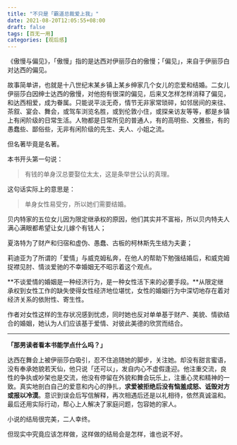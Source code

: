 ```yaml
---
title: "不只是「霸道总裁爱上我」"
date: 2021-08-20T12:05:55+08:00
draft: false
tags: [百无一用]
categories: [观后感]
---
```




《傲慢与偏见》，「傲慢」指的是达西对伊丽莎白的傲慢；「偏见」，来自于伊丽莎白对达西的偏见。



故事简单讲，也就是十八世纪末某乡镇上某乡绅家几个女儿的恋爱和结婚。二女儿伊丽莎白因绅士达西的傲慢，对他抱有很深的偏见，后来又怎样怎样消释了偏见，和达西相爱，成为眷属。只能说平淡无奇，情节无非家常琐碎，如邻居间的来往、茶叙、宴会、舞会，或驾车浏览名胜，或到伦敦小住，或探亲访友等等，都是乡镇上有闲阶级的日常生活。人物都是日常所见的普通人，有的高明些、文雅些，有的愚蠢些、鄙俗些，无非有闲阶级的先生、夫人、小姐之流。



但名著毕竟是名著。

本书开头第一句说：

> 有钱的单身汉总要娶位太太，这是条举世公认的真理。

这句话实际上的意思是：

> 单身女性易受穷，所以她们需要结婚。



贝内特家的五位女儿因为限定继承权的原因，他们其实并不富裕，所以贝内特夫人满心满眼都希望让女儿嫁个有钱人；

夏洛特为了财产和归宿和虚伪、愚蠢、古板的柯林斯先生结为夫妻；

莉迪亚为了所谓的「爱情」与威克姆私奔，在他人的帮助下勉强结婚后，和威克姆捉襟见肘、情淡爱驰的不幸婚姻无不昭示着这个观点。

**不谈爱情的婚姻是一种经济行为，是一种女性活下来的必要手段。**从限定继承权到女性工作的缺失使得女性经济地位堪忧，女性的婚姻行为中深切地存在着对经济关系的依附性、寄生性。

作者对女性这样的生存状况感到忧虑，同时她也反对单单基于财产、美貌、情欲结合的婚姻，她认为人们应该基于爱情、对彼此美德的欣赏而结合。



------

**「那男读者看本书能学点什么吗？」**

达西在舞会上被伊丽莎白吸引，忍不住追随她的脚步，关注她。却没有甜言蜜语，没有奉承她貌若天仙，他只说「还可以」，发自内心不虚假逢迎。他注重交流，良性的争执或吵架也是交流，他没有停留在外貌和舞会玩乐上，注重心灵和精神的一致。真实地剖白自己的爱意和内心的挣扎，**求爱被拒绝后没有恼羞成怒、诋毁对方或报以冷漠**。意识到误会后写信解释，再次相遇后还是以礼相待，依然真诚温和。最后还用实际行动，帮心上人解决了家庭问题，包容她的家人。



小说的结局很完美，二人幸终。

但现实中究竟应该怎样做，这样做的结局会是怎样，谁也说不好。
